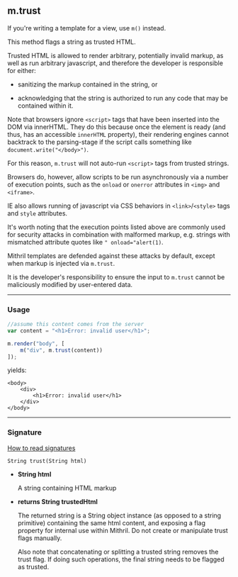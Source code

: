 ## m.trust

If you're writing a template for a view, use `m()` instead.

This method flags a string as trusted HTML.

Trusted HTML is allowed to render arbitrary, potentially invalid markup, as well as run arbitrary javascript, and therefore the developer is responsible for either:

- sanitizing the markup contained in the string, or

- acknowledging that the string is authorized to run any code that may be contained within it.

Note that browsers ignore `<script>` tags that have been inserted into the DOM via innerHTML. They do this because once the element is ready (and thus, has an accessible `innerHTML` property), their rendering engines cannot backtrack to the parsing-stage if the script calls something like `document.write("</body>")`.

For this reason, `m.trust` will not auto-run `<script>` tags from trusted strings.

Browsers do, however, allow scripts to be run asynchronously via a number of execution points, such as the `onload` or `onerror` attributes in `<img>` and `<iframe>`.

IE also allows running of javascript via CSS behaviors in `<link>`/`<style>` tags and `style` attributes.

It's worth noting that the execution points listed above are commonly used for security attacks in combination with malformed markup, e.g. strings with mismatched attribute quotes like `" onload="alert(1)`.

Mithril templates are defended against these attacks by default, except when markup is injected via `m.trust`.

It is the developer's responsibility to ensure the input to `m.trust` cannot be maliciously modified by user-entered data.

---

### Usage

```javascript
//assume this content comes from the server
var content = "<h1>Error: invalid user</h1>";

m.render("body", [
	m("div", m.trust(content))
]);
```

yields:

```markup
<body>
	<div>
		<h1>Error: invalid user</h1>
	</div>
</body>
```

---

### Signature

[How to read signatures](how-to-read-signatures.md)

```clike
String trust(String html)
```

-	**String html**

	A string containing HTML markup

-	**returns String trustedHtml**
	
	The returned string is a String object instance (as opposed to a string primitive) containing the same html content, and exposing a flag property for internal use within Mithril. Do not create or manipulate trust flags manually.
	
	Also note that concatenating or splitting a trusted string removes the trust flag. If doing such operations, the final string needs to be flagged as trusted.